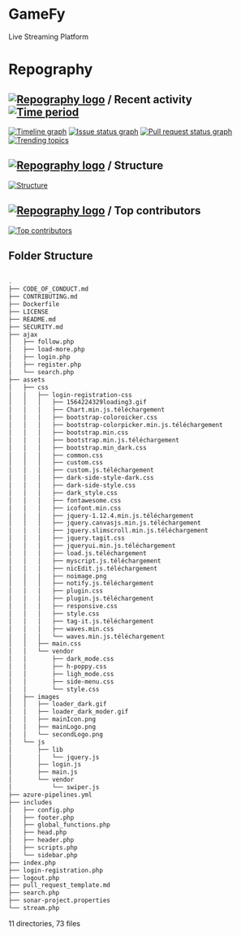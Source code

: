 # GameFy
 Live Streaming Platform

# Repography

## [![Repography logo](https://images.repography.com/logo.svg)](https://repography.com) / Recent activity [![Time period](https://images.repography.com/0/8gXJgR7pSR-4-4OfmPteaQ/recent-activity/3ffcc96d1892e7dee47960973a4bf2be_badge.svg)](https://repography.com)
[![Timeline graph](https://images.repography.com/0/8gXJgR7pSR-4-4OfmPteaQ/recent-activity/3ffcc96d1892e7dee47960973a4bf2be_timeline.svg)](https://github.com/_/gamify/commits)
[![Issue status graph](https://images.repography.com/0/8gXJgR7pSR-4-4OfmPteaQ/recent-activity/3ffcc96d1892e7dee47960973a4bf2be_issues.svg)](https://github.com/_/gamify/issues)
[![Pull request status graph](https://images.repography.com/0/8gXJgR7pSR-4-4OfmPteaQ/recent-activity/3ffcc96d1892e7dee47960973a4bf2be_prs.svg)](https://github.com/_/gamify/pulls)
[![Trending topics](https://images.repography.com/0/8gXJgR7pSR-4-4OfmPteaQ/recent-activity/3ffcc96d1892e7dee47960973a4bf2be_words.svg)](https://github.com/_/gamify/commits)

## [![Repography logo](https://images.repography.com/logo.svg)](https://repography.com) / Structure
[![Structure](https://images.repography.com/0/8gXJgR7pSR-4-4OfmPteaQ/structure/a9beec4580d8062eaefe89248a16391a_table.svg)](https://github.com/_/gamify)

## [![Repography logo](https://images.repography.com/logo.svg)](https://repography.com) / Top contributors
[![Top contributors](https://images.repography.com/0/8gXJgR7pSR-4-4OfmPteaQ/top-contributors/3ffcc96d1892e7dee47960973a4bf2be_table.svg)](https://github.com/_/gamify/graphs/contributors)


## Folder Structure

```bash

.
├── CODE_OF_CONDUCT.md
├── CONTRIBUTING.md
├── Dockerfile
├── LICENSE
├── README.md
├── SECURITY.md
├── ajax
│   ├── follow.php
│   ├── load-more.php
│   ├── login.php
│   ├── register.php
│   └── search.php
├── assets
│   ├── css
│   │   ├── login-registration-css
│   │   │   ├── 1564224329loading3.gif
│   │   │   ├── Chart.min.js.téléchargement
│   │   │   ├── bootstrap-coloroicker.css
│   │   │   ├── bootstrap-colorpicker.min.js.téléchargement
│   │   │   ├── bootstrap.min.css
│   │   │   ├── bootstrap.min.js.téléchargement
│   │   │   ├── bootstrap.min_dark.css
│   │   │   ├── common.css
│   │   │   ├── custom.css
│   │   │   ├── custom.js.téléchargement
│   │   │   ├── dark-side-style-dark.css
│   │   │   ├── dark-side-style.css
│   │   │   ├── dark_style.css
│   │   │   ├── fontawesome.css
│   │   │   ├── icofont.min.css
│   │   │   ├── jquery-1.12.4.min.js.téléchargement
│   │   │   ├── jquery.canvasjs.min.js.téléchargement
│   │   │   ├── jquery.slimscroll.min.js.téléchargement
│   │   │   ├── jquery.tagit.css
│   │   │   ├── jqueryui.min.js.téléchargement
│   │   │   ├── load.js.téléchargement
│   │   │   ├── myscript.js.téléchargement
│   │   │   ├── nicEdit.js.téléchargement
│   │   │   ├── noimage.png
│   │   │   ├── notify.js.téléchargement
│   │   │   ├── plugin.css
│   │   │   ├── plugin.js.téléchargement
│   │   │   ├── responsive.css
│   │   │   ├── style.css
│   │   │   ├── tag-it.js.téléchargement
│   │   │   ├── waves.min.css
│   │   │   └── waves.min.js.téléchargement
│   │   ├── main.css
│   │   └── vendor
│   │       ├── dark_mode.css
│   │       ├── h-poppy.css
│   │       ├── ligh_mode.css
│   │       ├── side-menu.css
│   │       └── style.css
│   ├── images
│   │   ├── loader_dark.gif
│   │   ├── loader_dark_moder.gif
│   │   ├── mainIcon.png
│   │   ├── mainLogo.png
│   │   └── secondLogo.png
│   └── js
│       ├── lib
│       │   └── jquery.js
│       ├── login.js
│       ├── main.js
│       └── vendor
│           └── swiper.js
├── azure-pipelines.yml
├── includes
│   ├── config.php
│   ├── footer.php
│   ├── global_functions.php
│   ├── head.php
│   ├── header.php
│   ├── scripts.php
│   └── sidebar.php
├── index.php
├── login-registration.php
├── logout.php
├── pull_request_template.md
├── search.php
├── sonar-project.properties
└── stream.php


```

11 directories, 73 files
